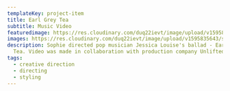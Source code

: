 ```yaml
---
templateKey: project-item
title: Earl Grey Tea
subtitle: Music Video
featuredimage: https://res.cloudinary.com/duq22ievt/image/upload/v1595835642/sophiestudio/Screenshot_-72_2x_a3ohuh.png
images: https://res.cloudinary.com/duq22ievt/image/upload/v1595835643/sophiestudio/earlgreytea_2x_e2q5cn.png
description: Sophie directed pop musician Jessica Louise's ballad - Earl Grey
  Tea. Video was made in collaboration with production company Unlifted Visuals.
tags:
  - creative direction
  - directing
  - styling
---
```

